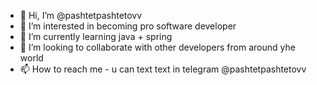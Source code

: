 - 👋 Hi, I’m @pashtetpashtetovv
- 👀 I’m interested in becoming pro software developer
- 🌱 I’m currently learning java + spring
- 💞️ I’m looking to collaborate with other developers from around yhe world
- 📫 How to reach me - u can text text in telegram @pashtetpashtetovv

<!---
pashtetpashtetovv/pashtetpashtetovv is a ✨ special ✨ repository because its `README.md` (this file) appears on your GitHub profile.
You can click the Preview link to take a look at your changes.
--->
